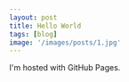 ```yaml
---
layout: post
title: Hello World
tags: [blog]
image: '/images/posts/1.jpg'
---
```


I'm hosted with GitHub Pages.
